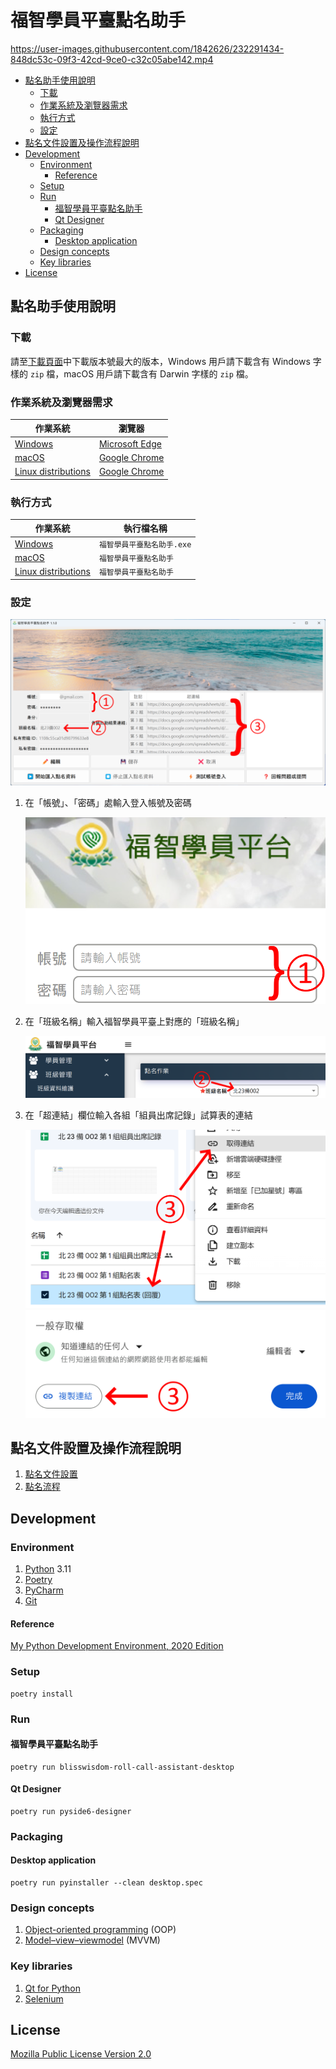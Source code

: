 # 福智學員平臺點名助手

https://user-images.githubusercontent.com/1842626/232291434-848dc53c-09f3-42cd-9ce0-c32c05abe142.mp4

* [點名助手使用說明](#點名助手使用說明)
  + [下載](#下載)
  + [作業系統及瀏覽器需求](#作業系統及瀏覽器需求)
  + [執行方式](#執行方式)
  + [設定](#設定)
* [點名文件設置及操作流程說明](#點名文件設置及操作流程說明)
* [Development](#development)
  + [Environment](#environment)
    - [Reference](#reference)
  + [Setup](#setup)
  + [Run](#run)
    - [福智學員平臺點名助手](#福智學員平臺點名助手-1)
    - [Qt Designer](#qt-designer)
  + [Packaging](#packaging)
    - [Desktop application](#desktop-application)
  + [Design concepts](#design-concepts)
  + [Key libraries](#key-libraries)
* [License](#license)

## 點名助手使用說明

### 下載

請至[下載頁面](https://github.com/blisswisdom-students/blisswisdom-roll-call-assistant/releases)中下載版本號最大的版本，Windows 用戶請下載含有 Windows 字樣的 `zip` 檔，macOS 用戶請下載含有 Darwin 字樣的 `zip` 檔。

### 作業系統及瀏覽器需求

| 作業系統                                                                | 瀏覽器                                           |
| ----------------------------------------------------------------------- | ------------------------------------------------ |
| [Windows](https://www.microsoft.com/windows/)                           | [Microsoft Edge](https://www.microsoft.com/edge) |
| [macOS](https://www.apple.com/macos/)                                   | [Google Chrome](https://www.google.com/chrome/)  |
| [Linux distributions](https://en.wikipedia.org/wiki/Linux_distribution) | [Google Chrome](https://www.google.com/chrome/)  |

### 執行方式

| 作業系統                                                                | 執行檔名稱                 |
| ----------------------------------------------------------------------- | -------------------------- |
| [Windows](https://www.microsoft.com/windows/)                           | `福智學員平臺點名助手.exe` |
| [macOS](https://www.apple.com/macos/)                                   | `福智學員平臺點名助手`     |
| [Linux distributions](https://en.wikipedia.org/wiki/Linux_distribution) | `福智學員平臺點名助手`     |

### 設定

![](docs/config-1.png)

1. 在「帳號」、「密碼」處輸入登入帳號及密碼

   ![](docs/config-2.png)

2. 在「班級名稱」輸入福智學員平臺上對應的「班級名稱」

   ![](docs/config-3.png)

3. 在「超連結」欄位輸入各組「組員出席記錄」試算表的連結

   ![](docs/config-4.png)
   ![](docs/config-5.png)

## 點名文件設置及操作流程說明

1. [點名文件設置](docs/點名文件設置.md)
2. [點名流程](docs/點名流程.md)

## Development

### Environment

1. [Python](https://www.python.org/) 3.11
2. [Poetry](https://python-poetry.org/)
3. [PyCharm](https://www.jetbrains.com/pycharm/)
4. [Git](https://git-scm.com/)

#### Reference

[My Python Development Environment, 2020 Edition](https://jacobian.org/2019/nov/11/python-environment-2020/)

### Setup

```
poetry install
```

### Run

#### 福智學員平臺點名助手

```
poetry run blisswisdom-roll-call-assistant-desktop
```

#### Qt Designer

```
poetry run pyside6-designer
```

### Packaging

#### Desktop application

```
poetry run pyinstaller --clean desktop.spec
```

### Design concepts

1. [Object-oriented programming](https://en.wikipedia.org/wiki/Object-oriented_programming) (OOP)
2. [Model–view–viewmodel](https://en.wikipedia.org/wiki/Model%E2%80%93view%E2%80%93viewmodel) (MVVM)

### Key libraries

1. [Qt for Python](https://www.qt.io/qt-for-python)
2. [Selenium](https://www.selenium.dev/)

## License

[Mozilla Public License Version 2.0](https://www.mozilla.org/en-US/MPL/2.0/)
